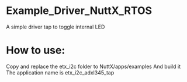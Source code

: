 # Example_Driver_NuttX_RTOS
A simple driver tap to toggle internal LED

# How to use:
Copy and replace the etx_i2c folder to NuttX/apps/examples 
And build it
The application name is etx_i2c_adxl345_tap
